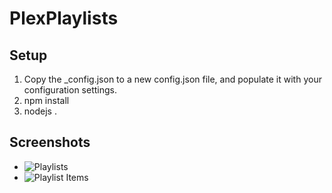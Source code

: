 # PlexPlaylists

## Setup
1. Copy the _config.json to a new config.json file, and populate it with your configuration settings.
2. npm install
3. nodejs .

## Screenshots
* ![Playlists](http://i.imgur.com/vSZ8i82.png)
* ![Playlist Items](http://i.imgur.com/vSZ8i82.png)
